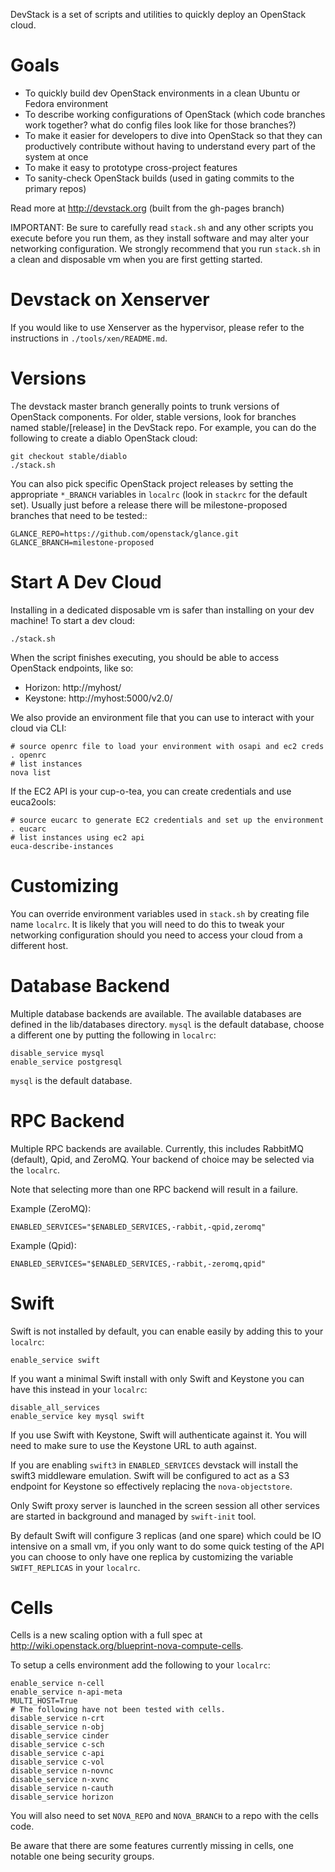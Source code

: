 DevStack is a set of scripts and utilities to quickly deploy an OpenStack cloud.

# Goals

* To quickly build dev OpenStack environments in a clean Ubuntu or Fedora environment
* To describe working configurations of OpenStack (which code branches work together?  what do config files look like for those branches?)
* To make it easier for developers to dive into OpenStack so that they can productively contribute without having to understand every part of the system at once
* To make it easy to prototype cross-project features
* To sanity-check OpenStack builds (used in gating commits to the primary repos)

Read more at http://devstack.org (built from the gh-pages branch)

IMPORTANT: Be sure to carefully read `stack.sh` and any other scripts you execute before you run them, as they install software and may alter your networking configuration.  We strongly recommend that you run `stack.sh` in a clean and disposable vm when you are first getting started.

# Devstack on Xenserver

If you would like to use Xenserver as the hypervisor, please refer to the instructions in `./tools/xen/README.md`.

# Versions

The devstack master branch generally points to trunk versions of OpenStack components.  For older, stable versions, look for branches named stable/[release] in the DevStack repo.  For example, you can do the following to create a diablo OpenStack cloud:

    git checkout stable/diablo
    ./stack.sh

You can also pick specific OpenStack project releases by setting the appropriate `*_BRANCH` variables in `localrc` (look in `stackrc` for the default set).  Usually just before a release there will be milestone-proposed branches that need to be tested::

    GLANCE_REPO=https://github.com/openstack/glance.git
    GLANCE_BRANCH=milestone-proposed

# Start A Dev Cloud

Installing in a dedicated disposable vm is safer than installing on your dev machine!  To start a dev cloud:

    ./stack.sh

When the script finishes executing, you should be able to access OpenStack endpoints, like so:

* Horizon: http://myhost/
* Keystone: http://myhost:5000/v2.0/

We also provide an environment file that you can use to interact with your cloud via CLI:

    # source openrc file to load your environment with osapi and ec2 creds
    . openrc
    # list instances
    nova list

If the EC2 API is your cup-o-tea, you can create credentials and use euca2ools:

    # source eucarc to generate EC2 credentials and set up the environment
    . eucarc
    # list instances using ec2 api
    euca-describe-instances

# Customizing

You can override environment variables used in `stack.sh` by creating file name `localrc`.  It is likely that you will need to do this to tweak your networking configuration should you need to access your cloud from a different host.

# Database Backend

Multiple database backends are available. The available databases are defined in the lib/databases directory.
`mysql` is the default database, choose a different one by putting the following in `localrc`:

    disable_service mysql
    enable_service postgresql

`mysql` is the default database.

# RPC Backend

Multiple RPC backends are available. Currently, this
includes RabbitMQ (default), Qpid, and ZeroMQ. Your backend of
choice may be selected via the `localrc`.

Note that selecting more than one RPC backend will result in a failure.

Example (ZeroMQ):

    ENABLED_SERVICES="$ENABLED_SERVICES,-rabbit,-qpid,zeromq"

Example (Qpid):

    ENABLED_SERVICES="$ENABLED_SERVICES,-rabbit,-zeromq,qpid"

# Swift

Swift is not installed by default, you can enable easily by adding this to your `localrc`:

    enable_service swift

If you want a minimal Swift install with only Swift and Keystone you can have this instead in your `localrc`:

    disable_all_services
    enable_service key mysql swift

If you use Swift with Keystone, Swift will authenticate against it. You will need to make sure to use the Keystone URL to auth against.

If you are enabling `swift3` in `ENABLED_SERVICES` devstack will install the swift3 middleware emulation. Swift will be configured to act as a S3 endpoint for Keystone so effectively replacing the `nova-objectstore`.

Only Swift proxy server is launched in the screen session all other services are started in background and managed by `swift-init` tool.

By default Swift will configure 3 replicas (and one spare) which could be IO intensive on a small vm, if you only want to do some quick testing of the API you can choose to only have one replica by customizing the variable `SWIFT_REPLICAS` in your `localrc`.

# Cells

Cells is a new scaling option with a full spec at http://wiki.openstack.org/blueprint-nova-compute-cells.

To setup a cells environment add the following to your `localrc`:

    enable_service n-cell
    enable_service n-api-meta
    MULTI_HOST=True
    # The following have not been tested with cells.
    disable_service n-crt
    disable_service n-obj
    disable_service cinder
    disable_service c-sch
    disable_service c-api
    disable_service c-vol
    disable_service n-novnc
    disable_service n-xvnc
    disable_service n-cauth
    disable_service horizon

You will also need to set `NOVA_REPO` and `NOVA_BRANCH` to a repo with the cells code.

Be aware that there are some features currently missing in cells, one notable one being security groups.
